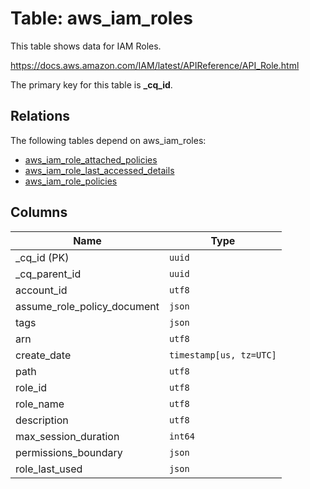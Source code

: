 # Table: aws_iam_roles

This table shows data for IAM Roles.

https://docs.aws.amazon.com/IAM/latest/APIReference/API_Role.html

The primary key for this table is **_cq_id**.

## Relations

The following tables depend on aws_iam_roles:
  - [aws_iam_role_attached_policies](aws_iam_role_attached_policies.md)
  - [aws_iam_role_last_accessed_details](aws_iam_role_last_accessed_details.md)
  - [aws_iam_role_policies](aws_iam_role_policies.md)

## Columns

| Name          | Type          |
| ------------- | ------------- |
|_cq_id (PK)|`uuid`|
|_cq_parent_id|`uuid`|
|account_id|`utf8`|
|assume_role_policy_document|`json`|
|tags|`json`|
|arn|`utf8`|
|create_date|`timestamp[us, tz=UTC]`|
|path|`utf8`|
|role_id|`utf8`|
|role_name|`utf8`|
|description|`utf8`|
|max_session_duration|`int64`|
|permissions_boundary|`json`|
|role_last_used|`json`|